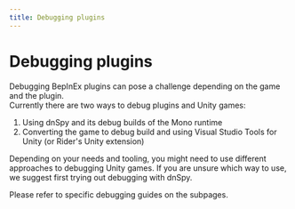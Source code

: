 ```yaml
---
title: Debugging plugins
---
```


# Debugging plugins

Debugging BepInEx plugins can pose a challenge depending on the game and the plugin.  
Currently there are two ways to debug plugins and Unity games:

1. Using dnSpy and its debug builds of the Mono runtime
2. Converting the game to debug build and using Visual Studio Tools for Unity (or Rider's Unity extension) 

Depending on your needs and tooling, you might need to use different approaches 
to debugging Unity games. If you are unsure which way to use, we suggest 
first trying out debugging with dnSpy.

Please refer to specific debugging guides on the subpages.
